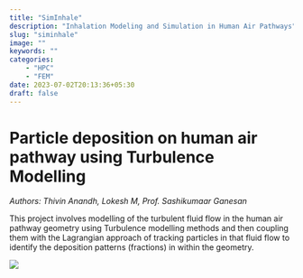 ```yaml
---
title: "SimInhale"
description: "Inhalation Modeling and Simulation in Human Air Pathways"
slug: "siminhale"
image: ""
keywords: ""
categories: 
    - "HPC"
    - "FEM"
date: 2023-07-02T20:13:36+05:30
draft: false
---
```


# Particle deposition on human air pathway using Turbulence Modelling

_Authors: Thivin Anandh, Lokesh M, Prof. Sashikumaar Ganesan_

This project involves modelling of the turbulent fluid flow in the human air pathway geometry using Turbulence modelling methods and then coupling them with the Lagrangian approach of tracking particles in that fluid flow to identify the deposition patterns (fractions) in within the geometry.

[![](https://cmg.cds.iisc.ac.in/wordpress/wp-content/uploads/2023/05/MicrosoftTeams-image-4-1024x427.png)](https://cmg.cds.iisc.ac.in/wordpress/wp-content/uploads/2023/05/MicrosoftTeams-image-4.png)
